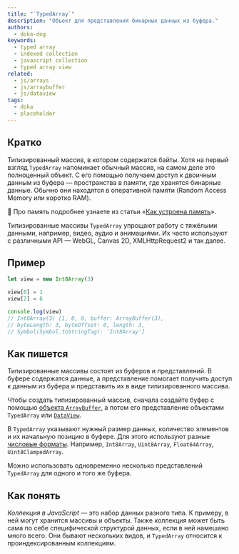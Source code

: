 ```yaml
---
title: "`TypedArray`"
description: "Объект для представления бинарных данных из буфера."
authors:
  - doka-dog
keywords:
  - typed array
  - indexed collection
  - javascript collection
  - typed array view
related:
  - js/arrays
  - js/arraybuffer
  - js/dataview
tags:
  - doka
  - placeholder
---
```


## Кратко

Типизированный массив, в котором содержатся байты. Хотя на первый взгляд `TypedArray` напоминает обычный массив, на самом деле это полноценный объект. С его помощью получаем доступ к двоичным данным из буфера — пространства в памяти, где хранятся бинарные данные. Обычно они находятся в оперативной памяти (Random Access Memory или коротко RAM).

<aside>

🧠 Про память подробнее узнаете из статьи «[Как устроена память](/tools/trivial-memory-model/)».

</aside>

Типизированные массивы `TypedArray` упрощают работу с тяжёлыми данными, например, видео, аудио и анимациями. Их часто используют с различными API — WebGL, Canvas 2D, XMLHttpRequest2 и так далее.

## Пример

```js
let view = new Int8Array(3)

view[0] = 1
view[2] = 6

console.log(view)
// Int8Array(3) [1, 0, 6, buffer: ArrayBuffer(3),
// byteLength: 3, byteOffset: 0, length: 3,
// Symbol(Symbol.toStringTag): 'Int8Array']
```

## Как пишется

Типизированные массивы состоят из буферов и представлений. В буфере содержатся данные, а представление помогает получить доступ к данным из буфера и представить их в виде типизированного массива.

Чтобы создать типизированный массив, сначала создайте буфер с помощью [объекта `ArrayBuffer`](/js/arraybuffer/), а потом его представление объектами `TypedArray` или [`DataView`](/js/dataview/).

В `TypedArray` указывают нужный размер данных, количество элементов и их начальную позицию в буфере. Для этого используют разные [числовые форматы](https://tc39.es/ecma262/multipage/indexed-collections.html#table-the-typedarray-constructors). Например, `Int8Array`, `Uint8Array`, `Float64Array`, `Uint8ClampedArray`.

Можно использовать одновременно несколько представлений `TypedArray` для одного и того же буфера.

## Как понять

_Коллекция в JavaScript_ — это набор данных разного типа. К примеру, в ней могут хранится массивы и объекты. Также коллекция может быть сама по себе специфической структурой данных, если в ней намешано много всего. Они бывают нескольких видов, и `TypedArray` относится к проиндексированным коллекциям.

